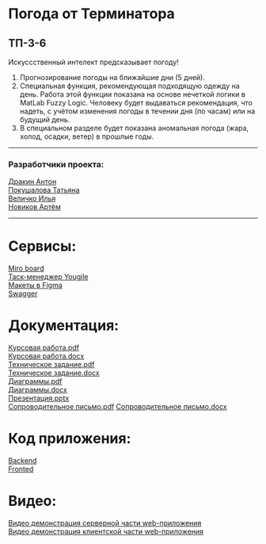 # Погода от Терминатора
## ТП-3-6
Искуссственный интелект предсказывает погоду!
1) Прогнозирование погоды на ближайшие дни (5 дней).
2) Специальная функция, рекомендующая подходящую одежду на день. Работа этой функции показана на основе нечеткой логики в MatLab Fuzzy Logic. Человеку будет выдаваться рекомендация, что надеть, с учётом изменения погоды в течении дня (по часам) или на будущий день.
3) В специальном разделе будет показана аномальная погода (жара, холод, осадки, ветер) в прошлые годы.  

---
### Разработчики проекта:  
[Дракин Антон](https://github.com/DrakonAdm)  
[Покушалова Татьяна](https://github.com/Tatyana0908)  
[Величко Илья](https://github.com/DragonFelixx)    
[Новиков Артём](https://github.com/suleymaniac)

---

# Сервисы:  
[Miro board](https://miro.com/app/board/uXjVPjUNL7U=/)  
[Таск-менеджер Yougile](https://ru.yougile.com/board/p64wtvbqm5zy)  
[Макеты в Figma](https://www.figma.com/file/66WTdzpRBW6fObyjup7Q2C/WeatherTP?node-id=0%3A1&t=F8ytIwN6wepROoCz-1)  
[Swagger](http://158.160.70.99:30/swagger/)
      
# Документация: 
[Курсовая работа.pdf](https://github.com/DrakonAdm/weatherTP/blob/main/Документация/курсовая%20работа.pdf)  
[Курсовая работа.docx](https://github.com/DrakonAdm/weatherTP/blob/main/Документация/курсовая%20работа.docx)  
[Техническое задание.pdf](https://github.com/DrakonAdm/weatherTP/blob/main/Документация/Техническое%20задание.pdf)  
[Техническое задание.docx](https://github.com/DrakonAdm/weatherTP/blob/main/Документация/Техническое%20задание.docx)  
[Диаграммы.pdf](https://github.com/DrakonAdm/weatherTP/blob/main/Документация/Диаграммы.pdf)  
[Диаграммы.docx](https://github.com/DrakonAdm/weatherTP/blob/main/Документация/Диаграммы.docx)  
[Презентация.pptx](https://github.com/DrakonAdm/weatherTP/blob/main/Документация/Команда%203-6.%20Погода%20от%20Терминатора.pptx)  
[Сопроводительное письмо.pdf](https://github.com/DrakonAdm/weatherTP/blob/main/Документация/Сопроводительное%20письмо.pdf)
[Сопроводительное письмо.docx](https://github.com/DrakonAdm/weatherTP/blob/main/Документация/Сопроводительное%20письмо.docx)

# Код приложения:

[Backend](https://github.com/DrakonAdm/weatherTP/tree/main/backend)  
[Fronted](https://github.com/DrakonAdm/weatherTP/tree/main/frontend)  

# Видео:
[Видео демонстрация серверной части web-приложения](https://drive.google.com/file/d/1Ss24YtUy8NkiawfMVtq2UmfWH_GMRuM9/view?usp=sharing)  
[Видео демонстрация клиентской части web-приложения](https://drive.google.com/file/d/1qH__jrAv5FR9TB5rcVVXG6yMwgffxMaL/view?usp=drive_link)


